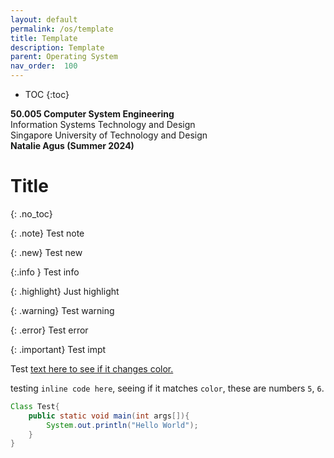 ```yaml
---
layout: default
permalink: /os/template
title: Template
description: Template 
parent: Operating System
nav_order:  100
---
```



* TOC
{:toc}

**50.005 Computer System Engineering**
<br>
Information Systems Technology and Design
<br>
Singapore University of Technology and Design
<br>
**Natalie Agus (Summer 2024)**

# Title
{: .no_toc}

{: .note}
Test note 

{: .new} 
Test new 

{:.info }
Test info 

{: .highlight}
Just highlight 

{: .warning}
Test warning 

{: .error}
Test error

{: .important}
Test impt

Test [text here to see if it changes color.](https://google.com)

testing `inline code here`, seeing if it matches `color`, these are numbers `5`, `6`. 

```java
Class Test{ 
    public static void main(int args[]){
        System.out.println("Hello World");
    }
}
```


